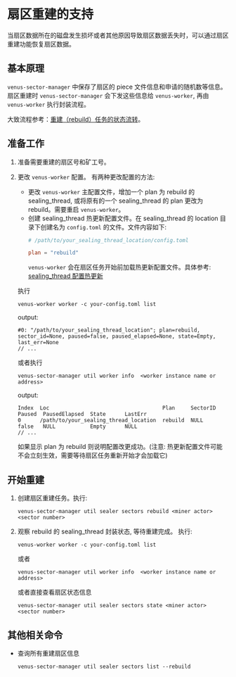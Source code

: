 # 扇区重建的支持

当扇区数据所在的磁盘发生损坏或者其他原因导致扇区数据丢失时，可以通过扇区重建功能恢复扇区数据。

## 基本原理
`venus-sector-manager` 中保存了扇区的 piece 文件信息和申请的随机数等信息。 扇区重建时 `venus-sector-manager` 会下发这些信息给 `venus-worker`, 再由 `venus-worker` 执行封装流程。


大致流程参考：[重建（rebuild）任务的状态流转](./11.%E4%BB%BB%E5%8A%A1%E7%8A%B6%E6%80%81%E6%B5%81%E8%BD%AC.md#%E9%87%8D%E5%BB%BA-rebuild-%E4%BB%BB%E5%8A%A1%E7%9A%84%E7%8A%B6%E6%80%81%E6%B5%81%E8%BD%AC)。

## 准备工作
1. 准备需要重建的扇区号和矿工号。
2. 更改 `venus-worker` 配置。 有两种更改配置的方法:
   - 更改 `venus-worker` 主配置文件，增加一个 plan 为 rebuild 的 sealing_thread, 或将原有的一个 sealing_thread 的 plan 更改为 rebuild。需要重启 `venus-worker`。
   - 创建 sealing_thread 热更新配置文件。在 sealing_thread 的 location 目录下创建名为 `config.toml` 的文件。文件内容如下:
        ```TOML
        # /path/to/your_sealing_thread_location/config.toml

        plan = "rebuild"
        ```
        `venus-worker` 会在扇区任务开始前加载热更新配置文件。具体参考: [sealing_thread 配置热更新](./03.venus-worker%E7%9A%84%E9%85%8D%E7%BD%AE%E8%A7%A3%E6%9E%90.md#sealing_thread-%E9%85%8D%E7%BD%AE%E7%83%AD%E6%9B%B4%E6%96%B0)
    
    执行 
    ```
    venus-worker worker -c your-config.toml list
    ```
    output:
    ```
    #0: "/path/to/your_sealing_thread_location"; plan=rebuild, sector_id=None, paused=false, paused_elapsed=None, state=Empty, last_err=None
    // ...
    ```
    或者执行
    ```
    venus-sector-manager util worker info  <worker instance name or address>
    ```
    output:
    ```
    Index  Loc                                    Plan     SectorID       Paused  PausedElapsed  State      LastErr
    0      /path/to/your_sealing_thread_location  rebuild  NULL           false   NULL           Empty      NULL
    // ...
    ```
    如果显示 plan 为 rebuild 则说明配置改更成功。(注意: 热更新配置文件可能不会立刻生效，需要等待扇区任务重新开始才会加载它)

## 开始重建
1. 创建扇区重建任务。执行:
    ```
    venus-sector-manager util sealer sectors rebuild <miner actor> <sector number>
    ```

2. 观察 rebuild 的 sealing_thread 封装状态, 等待重建完成。 执行:
    ```
    venus-worker worker -c your-config.toml list
    ```
    或者
    ```
    venus-sector-manager util worker info  <worker instance name or address>
    ```
    或者直接查看扇区状态信息
    ```
    venus-sector-manager util sealer sectors state <miner actor> <sector number>
    ```

## 其他相关命令
- 查询所有重建扇区信息
    ```
    venus-sector-manager util sealer sectors list --rebuild
    ```
